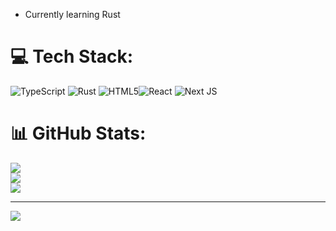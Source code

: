 
-   Currently learning Rust

# 💻 Tech Stack:
![TypeScript](https://img.shields.io/badge/typescript-%23007ACC.svg?style=for-the-badge&logo=typescript&logoColor=white) ![Rust](https://img.shields.io/badge/rust-%23000000.svg?style=for-the-badge&logo=rust&logoColor=white) ![HTML5](https://img.shields.io/badge/html5-%23E34F26.svg?style=for-the-badge&logo=html5&logoColor=white)![React](https://img.shields.io/badge/react-%2320232a.svg?style=for-the-badge&logo=react&logoColor=%2361DAFB) ![Next JS](https://img.shields.io/badge/Next-black?style=for-the-badge&logo=next.js&logoColor=white) 
# 📊 GitHub Stats:
![](https://github-readme-stats.vercel.app/api?username=Night&theme=dark&hide_border=false&include_all_commits=false&count_private=false)<br/>
![](https://github-readme-streak-stats.herokuapp.com/?user=Night&theme=dark&hide_border=false)<br/>
![](https://github-readme-stats.vercel.app/api/top-langs/?username=NIght&theme=dark&hide_border=false&include_all_commits=false&count_private=false&layout=compact)

---
[![](https://visitcount.itsvg.in/api?id=Night&icon=0&color=0)](https://visitcount.itsvg.in)
